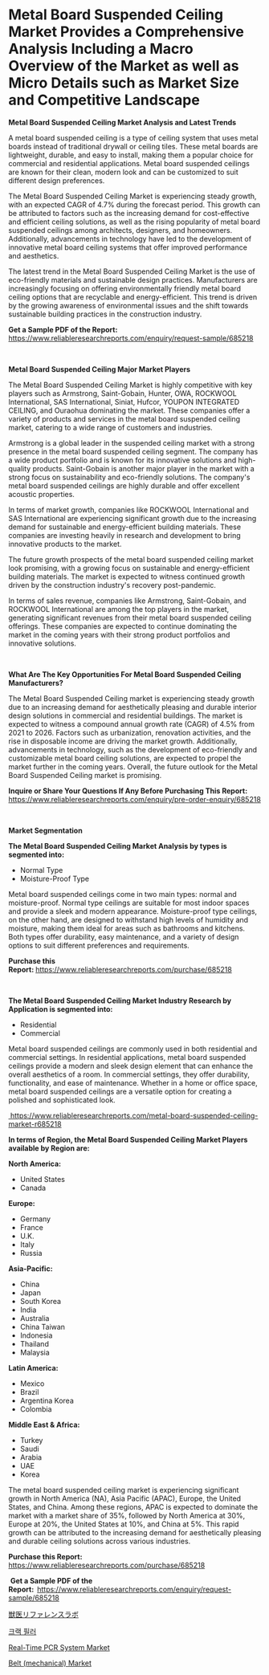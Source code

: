<p><h1>Metal Board Suspended Ceiling Market Provides a Comprehensive Analysis Including a Macro Overview of the Market as well as Micro Details such as Market Size and Competitive Landscape</h1></p><p><strong>Metal Board Suspended Ceiling Market Analysis and Latest Trends</strong></p>
<p><p>A metal board suspended ceiling is a type of ceiling system that uses metal boards instead of traditional drywall or ceiling tiles. These metal boards are lightweight, durable, and easy to install, making them a popular choice for commercial and residential applications. Metal board suspended ceilings are known for their clean, modern look and can be customized to suit different design preferences.</p><p>The Metal Board Suspended Ceiling Market is experiencing steady growth, with an expected CAGR of 4.7% during the forecast period. This growth can be attributed to factors such as the increasing demand for cost-effective and efficient ceiling solutions, as well as the rising popularity of metal board suspended ceilings among architects, designers, and homeowners. Additionally, advancements in technology have led to the development of innovative metal board ceiling systems that offer improved performance and aesthetics.</p><p>The latest trend in the Metal Board Suspended Ceiling Market is the use of eco-friendly materials and sustainable design practices. Manufacturers are increasingly focusing on offering environmentally friendly metal board ceiling options that are recyclable and energy-efficient. This trend is driven by the growing awareness of environmental issues and the shift towards sustainable building practices in the construction industry.</p></p>
<p><strong>Get a Sample PDF of the Report:&nbsp;</strong> <a href="https://www.reliableresearchreports.com/enquiry/request-sample/685218">https://www.reliableresearchreports.com/enquiry/request-sample/685218</a></p>
<p>&nbsp;</p>
<p><strong>Metal Board Suspended Ceiling Major Market Players</strong></p>
<p><p>The Metal Board Suspended Ceiling Market is highly competitive with key players such as Armstrong, Saint-Gobain, Hunter, OWA, ROCKWOOL International, SAS International, Siniat, Hufcor, YOUPON INTEGRATED CEILING, and Ouraohua dominating the market. These companies offer a variety of products and services in the metal board suspended ceiling market, catering to a wide range of customers and industries.</p><p>Armstrong is a global leader in the suspended ceiling market with a strong presence in the metal board suspended ceiling segment. The company has a wide product portfolio and is known for its innovative solutions and high-quality products. Saint-Gobain is another major player in the market with a strong focus on sustainability and eco-friendly solutions. The company's metal board suspended ceilings are highly durable and offer excellent acoustic properties.</p><p>In terms of market growth, companies like ROCKWOOL International and SAS International are experiencing significant growth due to the increasing demand for sustainable and energy-efficient building materials. These companies are investing heavily in research and development to bring innovative products to the market.</p><p>The future growth prospects of the metal board suspended ceiling market look promising, with a growing focus on sustainable and energy-efficient building materials. The market is expected to witness continued growth driven by the construction industry's recovery post-pandemic.</p><p>In terms of sales revenue, companies like Armstrong, Saint-Gobain, and ROCKWOOL International are among the top players in the market, generating significant revenues from their metal board suspended ceiling offerings. These companies are expected to continue dominating the market in the coming years with their strong product portfolios and innovative solutions.</p></p>
<p>&nbsp;</p>
<p><strong>What Are The Key Opportunities For Metal Board Suspended Ceiling Manufacturers?</strong></p>
<p><p>The Metal Board Suspended Ceiling market is experiencing steady growth due to an increasing demand for aesthetically pleasing and durable interior design solutions in commercial and residential buildings. The market is expected to witness a compound annual growth rate (CAGR) of 4.5% from 2021 to 2026. Factors such as urbanization, renovation activities, and the rise in disposable income are driving the market growth. Additionally, advancements in technology, such as the development of eco-friendly and customizable metal board ceiling solutions, are expected to propel the market further in the coming years. Overall, the future outlook for the Metal Board Suspended Ceiling market is promising.</p></p>
<p><strong>Inquire or Share Your Questions If Any Before Purchasing This Report:</strong> <a href="https://www.reliableresearchreports.com/enquiry/pre-order-enquiry/685218">https://www.reliableresearchreports.com/enquiry/pre-order-enquiry/685218</a></p>
<p>&nbsp;</p>
<p><strong>Market Segmentation</strong></p>
<p><strong>The Metal Board Suspended Ceiling Market Analysis by types is segmented into:</strong></p>
<p><ul><li>Normal Type</li><li>Moisture-Proof Type</li></ul></p>
<p><p>Metal board suspended ceilings come in two main types: normal and moisture-proof. Normal type ceilings are suitable for most indoor spaces and provide a sleek and modern appearance. Moisture-proof type ceilings, on the other hand, are designed to withstand high levels of humidity and moisture, making them ideal for areas such as bathrooms and kitchens. Both types offer durability, easy maintenance, and a variety of design options to suit different preferences and requirements.</p></p>
<p><strong>Purchase this Report:&nbsp;</strong><a href="https://www.reliableresearchreports.com/purchase/685218">https://www.reliableresearchreports.com/purchase/685218</a></p>
<p>&nbsp;</p>
<p><strong>The Metal Board Suspended Ceiling Market Industry Research by Application is segmented into:</strong></p>
<p><ul><li>Residential</li><li>Commercial</li></ul></p>
<p><p>Metal board suspended ceilings are commonly used in both residential and commercial settings. In residential applications, metal board suspended ceilings provide a modern and sleek design element that can enhance the overall aesthetics of a room. In commercial settings, they offer durability, functionality, and ease of maintenance. Whether in a home or office space, metal board suspended ceilings are a versatile option for creating a polished and sophisticated look.</p></p>
<p><a href="https://www.reliableresearchreports.com/metal-board-suspended-ceiling-market-r685218">&nbsp;https://www.reliableresearchreports.com/metal-board-suspended-ceiling-market-r685218</a></p>
<p><strong>In terms of Region, the Metal Board Suspended Ceiling Market Players available by Region are:</strong></p>
<p>
    <p> <strong> North America: </strong>
        <ul>
            <li>United States</li>
            <li>Canada</li>
        </ul>
        </p> 
    <p> <strong> Europe: </strong>
        <ul>
            <li>Germany</li>
            <li>France</li>
            <li>U.K.</li>
            <li>Italy</li>
            <li>Russia</li>
        </ul>
        </p> 
    <p> <strong> Asia-Pacific: </strong>
        <ul>
            <li>China</li>
            <li>Japan</li>
            <li>South Korea</li>
            <li>India</li>
            <li>Australia</li>
            <li>China Taiwan</li>
            <li>Indonesia</li>
            <li>Thailand</li>
            <li>Malaysia</li>
        </ul>
        </p> 
    <p> <strong> Latin America: </strong>
        <ul>
            <li>Mexico</li>
            <li>Brazil</li>
            <li>Argentina Korea</li>
            <li>Colombia</li>
        </ul>
        </p> 
    <p> <strong> Middle East & Africa: </strong>
        <ul>
            <li>Turkey</li>
            <li>Saudi</li>
            <li>Arabia</li>
            <li>UAE</li>
            <li>Korea</li>
        </ul>
    </p>
    </p>
<p><p>The metal board suspended ceiling market is experiencing significant growth in North America (NA), Asia Pacific (APAC), Europe, the United States, and China. Among these regions, APAC is expected to dominate the market with a market share of 35%, followed by North America at 30%, Europe at 20%, the United States at 10%, and China at 5%. This rapid growth can be attributed to the increasing demand for aesthetically pleasing and durable ceiling solutions across various industries.</p></p>
<p><strong>Purchase this Report: </strong><a href="https://www.reliableresearchreports.com/purchase/685218">https://www.reliableresearchreports.com/purchase/685218</a></p>
<p>&nbsp;<strong>Get a Sample PDF of the Report:&nbsp;&nbsp;</strong><a href="https://www.reliableresearchreports.com/enquiry/request-sample/685218">https://www.reliableresearchreports.com/enquiry/request-sample/685218</a></p>
<p><strong></strong></p>
<p><p><a href="https://github.com/zjkmgcs938405/Market-Research-Report-List-2/blob/main/837090565194.md">獣医リファレンスラボ</a></p><p><a href="https://github.com/laholand/Market-Research-Report-List-3/blob/main/249211363882.md">크랙 필러</a></p><p><a href="https://www.linkedin.com/pulse/real-time-pcr-system-market-report-reveals-latest-trends-growth-iy9tc">Real-Time PCR System Market</a></p><p><a href="https://www.linkedin.com/pulse/belt-mechanical-market-exploring-share-trends-future-ztyqc">Belt (mechanical) Market</a></p></p>